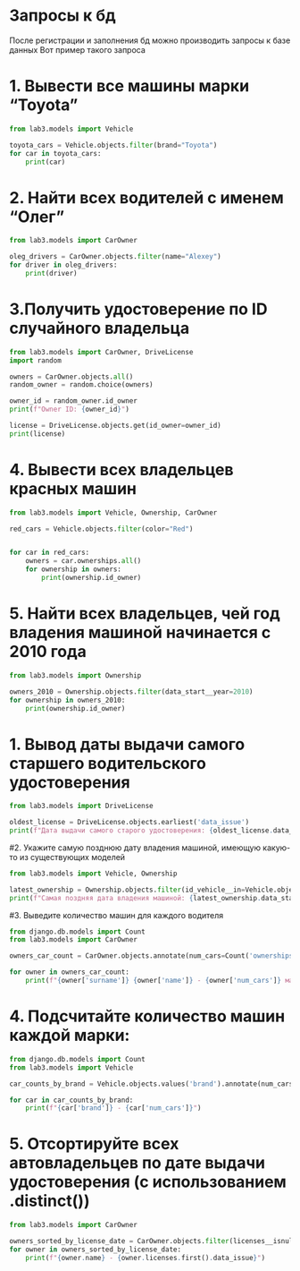 # Запросы к бд
После регистрации и заполнения бд можно производить запросы к базе данных
Вот пример такого запроса



# 1. Вывести все машины марки “Toyota”
```python
from lab3.models import Vehicle

toyota_cars = Vehicle.objects.filter(brand="Toyota")
for car in toyota_cars:
    print(car)
```
# 2. Найти всех водителей с именем “Олег”
```python
from lab3.models import CarOwner

oleg_drivers = CarOwner.objects.filter(name="Alexey")
for driver in oleg_drivers:
    print(driver)
```
# 3.Получить удостоверение по ID случайного владельца
```python
from lab3.models import CarOwner, DriveLicense
import random

owners = CarOwner.objects.all()
random_owner = random.choice(owners)

owner_id = random_owner.id_owner
print(f"Owner ID: {owner_id}")

license = DriveLicense.objects.get(id_owner=owner_id)
print(license)
```
# 4. Вывести всех владельцев красных машин
```python
from lab3.models import Vehicle, Ownership, CarOwner

red_cars = Vehicle.objects.filter(color="Red")


for car in red_cars:
    owners = car.ownerships.all()
    for ownership in owners:
        print(ownership.id_owner)
```
# 5. Найти всех владельцев, чей год владения машиной начинается с 2010 года
```python
from lab3.models import Ownership

owners_2010 = Ownership.objects.filter(data_start__year=2010)
for ownership in owners_2010:
    print(ownership.id_owner)
```
# 1. Вывод даты выдачи самого старшего водительского удостоверения
```python
from lab3.models import DriveLicense

oldest_license = DriveLicense.objects.earliest('data_issue')
print(f"Дата выдачи самого старого удостоверения: {oldest_license.data_issue}")
```
#2. Укажите самую позднюю дату владения машиной, имеющую какую-то из существующих моделей
```python
from lab3.models import Vehicle, Ownership

latest_ownership = Ownership.objects.filter(id_vehicle__in=Vehicle.objects.all()).latest('data_start')
print(f"Самая поздняя дата владения машиной: {latest_ownership.data_start}")
```
#3. Выведите количество машин для каждого водителя
```python
from django.db.models import Count
from lab3.models import CarOwner

owners_car_count = CarOwner.objects.annotate(num_cars=Count('ownerships')).values('surname', 'name', 'num_cars')

for owner in owners_car_count:
    print(f"{owner['surname']} {owner['name']} - {owner['num_cars']} машин")
```
# 4. Подсчитайте количество машин каждой марки:
```python
from django.db.models import Count
from lab3.models import Vehicle

car_counts_by_brand = Vehicle.objects.values('brand').annotate(num_cars=Count('brand'))

for car in car_counts_by_brand:
    print(f"{car['brand']} - {car['num_cars']}")
```
# 5. Отсортируйте всех автовладельцев по дате выдачи удостоверения (с использованием .distinct())
```python
from lab3.models import CarOwner

owners_sorted_by_license_date = CarOwner.objects.filter(licenses__isnull=False).distinct().order_by('licenses__data_issue')
for owner in owners_sorted_by_license_date:
    print(f"{owner.name} - {owner.licenses.first().data_issue}")
```
